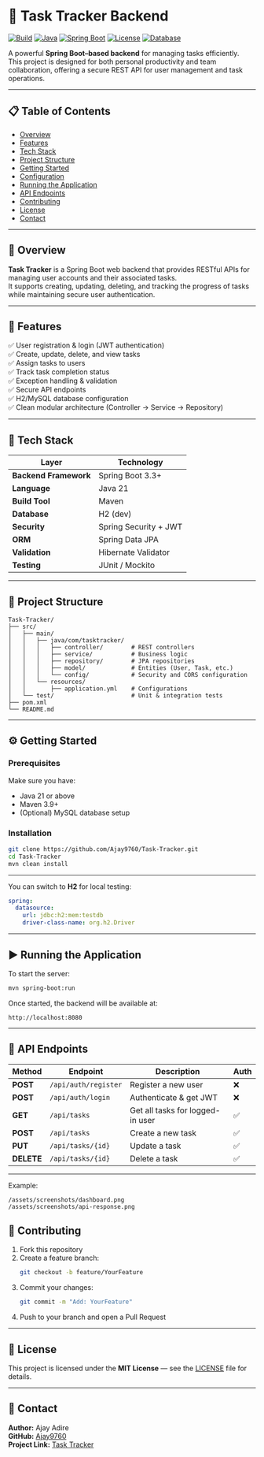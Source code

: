 # 🧭 Task Tracker Backend

[![Build](https://img.shields.io/badge/build-passing-brightgreen.svg)]()
[![Java](https://img.shields.io/badge/Java-21-blue.svg)]()
[![Spring Boot](https://img.shields.io/badge/Spring%20Boot-3.3.0-brightgreen.svg)]()
[![License](https://img.shields.io/badge/license-MIT-yellow.svg)]()
[![Database](https://img.shields.io/badge/database-H2%20%7C%20MySQL-lightgrey.svg)]()

A powerful **Spring Boot–based backend** for managing tasks efficiently.  
This project is designed for both personal productivity and team collaboration, offering a secure REST API for user management and task operations.

---

## 📋 Table of Contents
- [Overview](#overview)
- [Features](#features)
- [Tech Stack](#tech-stack)
- [Project Structure](#project-structure)
- [Getting Started](#getting-started)
- [Configuration](#configuration)
- [Running the Application](#running-the-application)
- [API Endpoints](#api-endpoints)
- [Contributing](#contributing)
- [License](#license)
- [Contact](#contact)

---

## 🌟 Overview

**Task Tracker** is a Spring Boot web backend that provides RESTful APIs for managing user accounts and their associated tasks.  
It supports creating, updating, deleting, and tracking the progress of tasks while maintaining secure user authentication.

---

## 🚀 Features

✅ User registration & login (JWT authentication)  
✅ Create, update, delete, and view tasks  
✅ Assign tasks to users  
✅ Track task completion status  
✅ Exception handling & validation  
✅ Secure API endpoints  
✅ H2/MySQL database configuration  
✅ Clean modular architecture (Controller → Service → Repository)

---

## 🧩 Tech Stack

| Layer | Technology |
|-------|-------------|
| **Backend Framework** | Spring Boot 3.3+ |
| **Language** | Java 21 |
| **Build Tool** | Maven |
| **Database** | H2 (dev)  |
| **Security** | Spring Security + JWT |
| **ORM** | Spring Data JPA |
| **Validation** | Hibernate Validator |
| **Testing** | JUnit / Mockito |

---

## 📂 Project Structure

```
Task-Tracker/
├── src/
│   ├── main/
│   │   ├── java/com/tasktracker/
│   │   │   ├── controller/        # REST controllers
│   │   │   ├── service/           # Business logic
│   │   │   ├── repository/        # JPA repositories
│   │   │   ├── model/             # Entities (User, Task, etc.)
│   │   │   └── config/            # Security and CORS configuration
│   │   └── resources/
│   │       ├── application.yml    # Configurations
│   └── test/                      # Unit & integration tests
├── pom.xml
└── README.md
```

---

## ⚙️ Getting Started

### Prerequisites

Make sure you have:
- Java 21 or above
- Maven 3.9+
- (Optional) MySQL database setup

### Installation

```bash
git clone https://github.com/Ajay9760/Task-Tracker.git
cd Task-Tracker
mvn clean install
```

---


You can switch to **H2** for local testing:

```yaml
spring:
  datasource:
    url: jdbc:h2:mem:testdb
    driver-class-name: org.h2.Driver
```

---

## ▶️ Running the Application

To start the server:
```bash
mvn spring-boot:run
```

Once started, the backend will be available at:
```
http://localhost:8080
```

---

## 🔗 API Endpoints

| Method | Endpoint | Description | Auth |
|--------|-----------|--------------|------|
| **POST** | `/api/auth/register` | Register a new user | ❌ |
| **POST** | `/api/auth/login` | Authenticate & get JWT | ❌ |
| **GET** | `/api/tasks` | Get all tasks for logged-in user | ✅ |
| **POST** | `/api/tasks` | Create a new task | ✅ |
| **PUT** | `/api/tasks/{id}` | Update a task | ✅ |
| **DELETE** | `/api/tasks/{id}` | Delete a task | ✅ |

---


Example:
```
/assets/screenshots/dashboard.png
/assets/screenshots/api-response.png
```

## 🤝 Contributing

1. Fork this repository  
2. Create a feature branch:  
   ```bash
   git checkout -b feature/YourFeature
   ```  
3. Commit your changes:  
   ```bash
   git commit -m "Add: YourFeature"
   ```  
4. Push to your branch and open a Pull Request  

---

## 📜 License

This project is licensed under the **MIT License** — see the [LICENSE](LICENSE) file for details.

---

## 📧 Contact

**Author:** Ajay Adire  
**GitHub:** [Ajay9760](https://github.com/Ajay9760)  
**Project Link:** [Task Tracker](https://github.com/Ajay9760/Task-Tracker)



